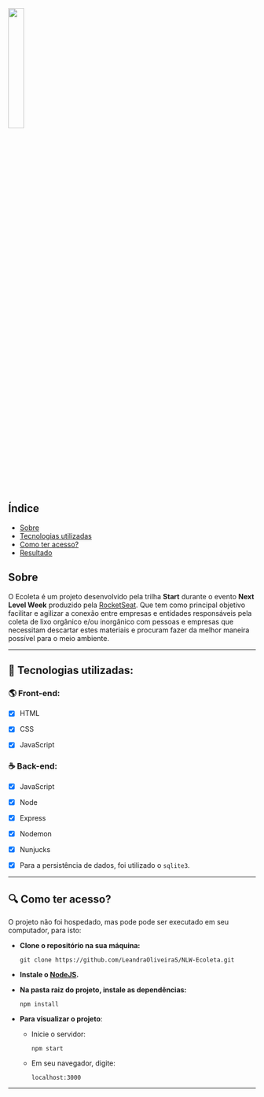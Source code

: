 <img src="https://raw.githubusercontent.com/LeandraOliveiraS/NLW-Ecoleta/a57c84b4b5d2f0c0a0025fc6014a371d8295c5e3/public/icones/logo.svg" width=25%>


## Índice

- [Sobre](#Sobre)
- [Tecnologias utilizadas](#Tecnologias-utilizadas)
- [Como ter acesso?](#Como-ter-acesso?)
- [Resultado](#Resultado)

<a id="Sobre"></a>
## Sobre

O Ecoleta é um projeto desenvolvido pela trilha **Start** durante o evento **Next Level Week** produzido pela [RocketSeat](https://rocketseat.com.br/).
Que tem como principal objetivo facilitar e agilizar a conexão entre empresas e entidades responsáveis pela coleta de lixo orgânico e/ou inorgânico com pessoas e empresas que necessitam descartar estes materiais e procuram fazer da melhor maneira possível para o meio ambiente.

---

<a id="Tecnologias-utilizadas"></a>
## :rocket: Tecnologias utilizadas:


  ### :earth_americas: Front-end:

  - [X] HTML
  - [X] CSS
  - [X] JavaScript


  ### :coffee: Back-end:

  - [X] JavaScript
  - [X] Node
  - [X] Express
  - [X] Nodemon
  - [X] Nunjucks
  - [X] Para a persistência de dados, foi utilizado o `sqlite3`.


---
<a id="Como-ter-acesso?"></a>
## :mag: Como ter acesso?

O projeto não foi hospedado, mas pode pode ser executado em seu computador, para isto:

- **Clone o repositório na sua máquina:**

  ```git clone https://github.com/LeandraOliveiraS/NLW-Ecoleta.git```

- **Instale o [NodeJS](https://nodejs.org/en/download/).**

- **Na pasta raiz do projeto, instale as dependências:**

  ```npm install```

- **Para visualizar o projeto**:
  -   Inicie o servidor:
  
      ```npm start```
  - Em seu navegador, digite:
  
    ```localhost:3000```
    
---
<a id="Resultado"></a>

